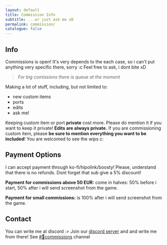```yaml
---
layout: default
title: Commission Info
subtitle: ...or just ask me xD
permalink: commission/
catalogue: false
---
```


## Info

Commissions is open! It's very depends to the each case, so i can't put anything very specific there, sorry :c Feel free to ask, i dont bite xD 

> *For big comissions there is queue at the moment*

Making a lot of stuff, including, but not limited to: 

- new custom items
- ports
- edits
- ask me!

Keeping custom item or port **private** cost more. Please do mention it if you want to keep it private! **Edits are always private.** If you are commissioning custom item, please **be sure to mention everything you want to be included**! You are welcomed to see the wips c:

## Payment Options

I can accept payment through ko-fi/hipolink/boosty! Please, understand that there is no refunds. Dont forget that sub give a 5% discount!

**Payment for commissions above 50 EUR:** come in halves: 50% before i start, 50% after i will send screenshot from the game.

**Payment for small commissions:** is 100% after i will send screenshot from the game.

## Contact

You can write me at discord :> Join our [discord server](https://discord.gg/yPbUXazxQ3) and and write me from there! See [#🌸commissions](https://discord.com/channels/1076119248159637534/1076128057678626838) channel

[pillow39]: https://discord.com/users/606138858618224640